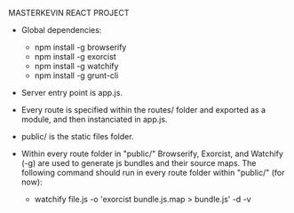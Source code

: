 MASTERKEVIN REACT PROJECT

- Global dependencies:
	+ npm install -g browserify
	+ npm install -g exorcist
	+ npm install -g watchify
	+ npm install -g grunt-cli

- Server entry point is app.js.

- Every route is specified within the routes/ folder and exported as a module, and then instanciated in app.js.

- public/ is the static files folder.

- Within every route folder in "public/" Browserify, Exorcist, and Watchify (-g) are used to generate js bundles and their source maps.
  The following command should run in every route folder within "public/" (for now):
	+   watchify file.js -o 'exorcist bundle.js.map > bundle.js' -d -v
